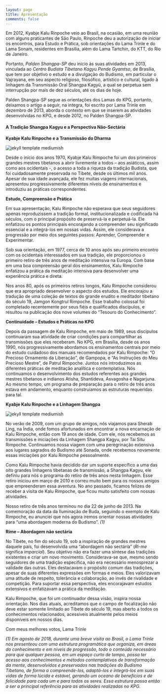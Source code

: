```yaml
---
layout: page
title: Apresentação
comments: false
---
```


Em 2012, Kyabje Kalu Rinpoche veio ao Brasil, na ocasião, em uma reunião com alguns praticantes de São Paulo, Rinpoche deu a autorização de iniciar os encontros, para Estudo e Prática, sob orientações do Lama Trinle e do Lama Sonam, residentes em Brasília, além do Lama Tartchin, do KTT, do Rio de Janeiro.

Portanto, <i>Palden Shangpa-SP</i> deu inicio às suas atividades em 2013, vinculada ao <i>Centro Budista Tibetano Kagyu Pende Gyamtso</i>, de Brasília, que tem por objetivo o estudo e a divulgação do Budismo, em particular o Vajrayana, em seu aspecto religioso, filosófico, artístico e cultural, ligado à linhagem da Transmissão Oral Shangpa Kagyü, a qual se perpetua sem interrupção por mais de dez séculos, até os dias de hoje.

Palden Shangpa-SP segue as orientações dos Lamas do KPG, portanto, deixamos o artigo a seguir, na integra, foi escrito por Lama Trinle em dezembro de 2013, aborda o contexto em que se inserem as atividades desenvolvidas no KPG, e desde 2012, no Palden Shangpa-SP.

#### A Tradição Shangpa Kagyu e a Perspectiva Não-Sectária

**Kyabje Kalu Rinpoche e a Transmissão do Dharma**

![jekyll template mediumish]({{site.baseurl}}/assets/images/theme1.jpg)

Desde o início dos anos 1970, Kyabje Kalu Rimpoche foi um dos primeiros grandes mestres tibetanos a abrir livremente a todos – aos asiáticos, assim como aos ocidentais -, o acesso a toda a riqueza da tradição Budista, que foi cuidadosamente preservada no Tibete, desde os últimos mil anos. Apesar de sua idade avançada, ele fez muitas viagens internacionais, apresentou progressivamente diferentes níveis de ensinamentos e introduziu as práticas correspondentes.

**Estudo, Compreensão e Prática**

Em sua apresentação, Kalu Rimpoche não esperava que seus seguidores apenas reproduzissem a tradição formal, institucionalizada e codificada há séculos, com o principal propósito de preservá-la e perpetuá-la. Ele enfatizou os pontos principais encorajando a compreender seu significado essencial e a integrá-los em nossas vidas. Assim, ele considerava a progressão por meio dos seguintes passos: Aprender, Compreender e Experimentar.

Sob sua orientação, em 1977, cerca de 10 anos após seu primeiro encontro com os ocidentais interessados em sua tradição, ele proporcionou o primeiro retiro de três anos de meditação intensiva na Europa. Com base em uma boa compreensão geral dos ensinamentos, Kalu Rimpoche enfatizou a prática da meditação intensiva para desenvolver uma experiência prática e direta.

Nos anos 80, após os primeiros retiros longos, Kalu Rimpoche considerou que era apropriado desenvolver o aspecto dos estudos. Ele encorajou a tradução de uma coleção de textos do grande erudito e meditador tibetano do século 19, Jamgon Kongtrul Rimpoche. Esse trabalho colossal foi completado recentemente por seus fiéis e qualificados discípulos, e resultou na publicação dos nove volumes do “Tesouro do Conhecimento”.

**Continuidade – Estudos e Práticas no KPG**

Depois da passagem de Kalu Rimpoche, em maio de 1989, seus discípulos continuaram sua atividade de criar condições para compartilhar as transmissões que eles receberam. No KPG, em Brasília, desde os anos 1990, nós progressivamente abordamos os ensinamentos centrais por meio do estudo cuidadoso dos manuais recomendados por Kalu Rimpoche: “O Precioso Ornamento da Liberação”, de Gampopa, e “As Instruções do Meu Precioso Mestre”, de Patrul Rimpoche. Juntos nós introduzimos as diferentes práticas de meditação analítica e contemplativa. Nós continuamos o desenvolvimento dos estudos referentes aos grandes mestres tibetanos e indianos Atisha, Shantideva, Asvagosha e Nagarjuna. Ao mesmo tempo, um programa de preparação para o retiro de três anos estava em andamento, enquanto construíamos as estruturas requeridas para tal.

**Kyabje Kalu Rinpoche e a Linhagem Shangpa**

![jekyll template mediumish]({{site.baseurl}}/assets/images/theme1.jpg)

No verão de 2009, com um grupo de amigos, nós viajamos para Sherab Ling, na Índia, onde fomos afortunados em encontrar a nova encarnação de Kalu Rimpoche, então com 19 anos de idade. Com ele, nós recebemos as transmissões e iniciações da Linhagem Shangpa Kagyu, por Tai Situ Rimpoche. Continuamos nossa viagem com uma peregrinação extensiva aos lugares sagrados do Budismo até Sonada, onde recebemos novamente essas iniciações por Kalu Rimpoche pessoalmente.

Como Kalu Rimpoche havia decidido dar um suporte específico a uma das oito grandes linhagens tibetanas de transmissão, a Shangpa Kagyu, ele definiu para nós o programa do retiro de três anos nesta linhagem. Esse retiro iniciou em março de 2010 e correu muito bem para os nossos amigos que empreenderam essa aventura. No ano passado, ficamos felizes de receber a visita de Kalu Rimpoche, que ficou muito satisfeito com nossas atividades.

Nosso retiro de três anos terminou no dia 22 de junho de 2013. Na comemoração da data da Iluminação de Buda, seguindo o exemplo de Kalu Rimpoche, eu anunciei que nós agora iremos orientar nossas atividades para “uma abordagem moderna do Budismo”. <i>(1)</i>

**Rime – Abordagem não sectária**

No Tibete, no fim do século 19, sob a inspiração de grandes mestres daquele país, foi desenvolvida uma “abordagem não sectária” (<i>Ri-me</i> significa <i>imparcial</i>). Seu objetivo não era fazer uma síntese das tradições existentes e criar um novo movimento. Considerava-se que, mesmo sendo seguidores de uma tradição específica, não era necessário menosprezar a validade das outras. Eles destacavam o propósito comum das tradições, apesar de suas diferentes expressões em formas e meios. Eles valorizavam uma atitude de respeito, tolerância e colaboração, ao invés de rivalidade e competição. Para suportar essa perspectiva, eles encorajavam estudos extensivos e enfatizavam a prática da meditação.

Kalu Rimpoche, que foi um continuador dessa visão, inspira nossa orientação. Nos dias atuais, acreditamos que o campo de focalização não deve estar somente limitado ao Tibete do século 19, mas aberto a todos os conhecimentos relacionados, acessíveis atualmente pelos meios disponíveis em nossos dias.


Com meus melhores votos, Lama Trinle

<i>(1) Em agosto de 2018, durante uma breve visita ao Brasil, o Lama Trinle nos presenteou com uma estrutura programática que organiza, em áreas do conhecimento e em níveis de progressão, todo o conteúdo necessário para que qualquer pessoa, em um espaço curto de tempo, possa ter acesso aos conhecimentos e métodos contemplativos de transformação da mente, desenvolvidos e preservados nas tradições do Budismo Tibetano, de forma a compreende-los, adaptá-los e integrá-los em suas vidas de forma lúcida e estável, gerando um oceano de benefícios e de felicidade para cada um e para todos os seres. Essa estrutura passa então a ser a principal referência para as atividades realizadas no KPG.</i>
